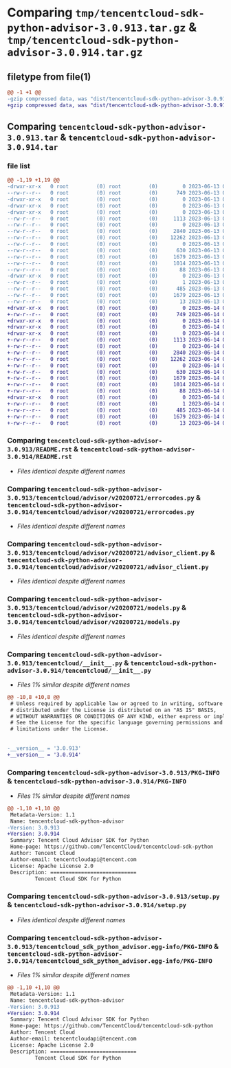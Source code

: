 # Comparing `tmp/tencentcloud-sdk-python-advisor-3.0.913.tar.gz` & `tmp/tencentcloud-sdk-python-advisor-3.0.914.tar.gz`

## filetype from file(1)

```diff
@@ -1 +1 @@
-gzip compressed data, was "dist/tencentcloud-sdk-python-advisor-3.0.913.tar", last modified: Tue Jun 13 01:59:23 2023, max compression
+gzip compressed data, was "dist/tencentcloud-sdk-python-advisor-3.0.914.tar", last modified: Wed Jun 14 00:17:15 2023, max compression
```

## Comparing `tencentcloud-sdk-python-advisor-3.0.913.tar` & `tencentcloud-sdk-python-advisor-3.0.914.tar`

### file list

```diff
@@ -1,19 +1,19 @@
-drwxr-xr-x   0 root         (0) root         (0)        0 2023-06-13 01:59:23.000000 tencentcloud-sdk-python-advisor-3.0.913/
--rw-r--r--   0 root         (0) root         (0)      749 2023-06-13 01:59:22.000000 tencentcloud-sdk-python-advisor-3.0.913/README.rst
-drwxr-xr-x   0 root         (0) root         (0)        0 2023-06-13 01:59:23.000000 tencentcloud-sdk-python-advisor-3.0.913/tencentcloud/
-drwxr-xr-x   0 root         (0) root         (0)        0 2023-06-13 01:59:23.000000 tencentcloud-sdk-python-advisor-3.0.913/tencentcloud/advisor/
-drwxr-xr-x   0 root         (0) root         (0)        0 2023-06-13 01:59:23.000000 tencentcloud-sdk-python-advisor-3.0.913/tencentcloud/advisor/v20200721/
--rw-r--r--   0 root         (0) root         (0)     1113 2023-06-13 01:59:22.000000 tencentcloud-sdk-python-advisor-3.0.913/tencentcloud/advisor/v20200721/errorcodes.py
--rw-r--r--   0 root         (0) root         (0)        0 2023-06-13 01:59:22.000000 tencentcloud-sdk-python-advisor-3.0.913/tencentcloud/advisor/v20200721/__init__.py
--rw-r--r--   0 root         (0) root         (0)     2840 2023-06-13 01:59:22.000000 tencentcloud-sdk-python-advisor-3.0.913/tencentcloud/advisor/v20200721/advisor_client.py
--rw-r--r--   0 root         (0) root         (0)    12262 2023-06-13 01:59:22.000000 tencentcloud-sdk-python-advisor-3.0.913/tencentcloud/advisor/v20200721/models.py
--rw-r--r--   0 root         (0) root         (0)        0 2023-06-13 01:59:22.000000 tencentcloud-sdk-python-advisor-3.0.913/tencentcloud/advisor/__init__.py
--rw-r--r--   0 root         (0) root         (0)      630 2023-06-13 01:59:22.000000 tencentcloud-sdk-python-advisor-3.0.913/tencentcloud/__init__.py
--rw-r--r--   0 root         (0) root         (0)     1679 2023-06-13 01:59:23.000000 tencentcloud-sdk-python-advisor-3.0.913/PKG-INFO
--rw-r--r--   0 root         (0) root         (0)     1014 2023-06-13 01:59:22.000000 tencentcloud-sdk-python-advisor-3.0.913/setup.py
--rw-r--r--   0 root         (0) root         (0)       88 2023-06-13 01:59:23.000000 tencentcloud-sdk-python-advisor-3.0.913/setup.cfg
-drwxr-xr-x   0 root         (0) root         (0)        0 2023-06-13 01:59:23.000000 tencentcloud-sdk-python-advisor-3.0.913/tencentcloud_sdk_python_advisor.egg-info/
--rw-r--r--   0 root         (0) root         (0)        1 2023-06-13 01:59:23.000000 tencentcloud-sdk-python-advisor-3.0.913/tencentcloud_sdk_python_advisor.egg-info/dependency_links.txt
--rw-r--r--   0 root         (0) root         (0)      485 2023-06-13 01:59:23.000000 tencentcloud-sdk-python-advisor-3.0.913/tencentcloud_sdk_python_advisor.egg-info/SOURCES.txt
--rw-r--r--   0 root         (0) root         (0)     1679 2023-06-13 01:59:23.000000 tencentcloud-sdk-python-advisor-3.0.913/tencentcloud_sdk_python_advisor.egg-info/PKG-INFO
--rw-r--r--   0 root         (0) root         (0)       13 2023-06-13 01:59:23.000000 tencentcloud-sdk-python-advisor-3.0.913/tencentcloud_sdk_python_advisor.egg-info/top_level.txt
+drwxr-xr-x   0 root         (0) root         (0)        0 2023-06-14 00:17:15.000000 tencentcloud-sdk-python-advisor-3.0.914/
+-rw-r--r--   0 root         (0) root         (0)      749 2023-06-14 00:17:15.000000 tencentcloud-sdk-python-advisor-3.0.914/README.rst
+drwxr-xr-x   0 root         (0) root         (0)        0 2023-06-14 00:17:15.000000 tencentcloud-sdk-python-advisor-3.0.914/tencentcloud/
+drwxr-xr-x   0 root         (0) root         (0)        0 2023-06-14 00:17:15.000000 tencentcloud-sdk-python-advisor-3.0.914/tencentcloud/advisor/
+drwxr-xr-x   0 root         (0) root         (0)        0 2023-06-14 00:17:15.000000 tencentcloud-sdk-python-advisor-3.0.914/tencentcloud/advisor/v20200721/
+-rw-r--r--   0 root         (0) root         (0)     1113 2023-06-14 00:17:15.000000 tencentcloud-sdk-python-advisor-3.0.914/tencentcloud/advisor/v20200721/errorcodes.py
+-rw-r--r--   0 root         (0) root         (0)        0 2023-06-14 00:17:15.000000 tencentcloud-sdk-python-advisor-3.0.914/tencentcloud/advisor/v20200721/__init__.py
+-rw-r--r--   0 root         (0) root         (0)     2840 2023-06-14 00:17:15.000000 tencentcloud-sdk-python-advisor-3.0.914/tencentcloud/advisor/v20200721/advisor_client.py
+-rw-r--r--   0 root         (0) root         (0)    12262 2023-06-14 00:17:15.000000 tencentcloud-sdk-python-advisor-3.0.914/tencentcloud/advisor/v20200721/models.py
+-rw-r--r--   0 root         (0) root         (0)        0 2023-06-14 00:17:15.000000 tencentcloud-sdk-python-advisor-3.0.914/tencentcloud/advisor/__init__.py
+-rw-r--r--   0 root         (0) root         (0)      630 2023-06-14 00:17:15.000000 tencentcloud-sdk-python-advisor-3.0.914/tencentcloud/__init__.py
+-rw-r--r--   0 root         (0) root         (0)     1679 2023-06-14 00:17:15.000000 tencentcloud-sdk-python-advisor-3.0.914/PKG-INFO
+-rw-r--r--   0 root         (0) root         (0)     1014 2023-06-14 00:17:15.000000 tencentcloud-sdk-python-advisor-3.0.914/setup.py
+-rw-r--r--   0 root         (0) root         (0)       88 2023-06-14 00:17:15.000000 tencentcloud-sdk-python-advisor-3.0.914/setup.cfg
+drwxr-xr-x   0 root         (0) root         (0)        0 2023-06-14 00:17:15.000000 tencentcloud-sdk-python-advisor-3.0.914/tencentcloud_sdk_python_advisor.egg-info/
+-rw-r--r--   0 root         (0) root         (0)        1 2023-06-14 00:17:15.000000 tencentcloud-sdk-python-advisor-3.0.914/tencentcloud_sdk_python_advisor.egg-info/dependency_links.txt
+-rw-r--r--   0 root         (0) root         (0)      485 2023-06-14 00:17:15.000000 tencentcloud-sdk-python-advisor-3.0.914/tencentcloud_sdk_python_advisor.egg-info/SOURCES.txt
+-rw-r--r--   0 root         (0) root         (0)     1679 2023-06-14 00:17:15.000000 tencentcloud-sdk-python-advisor-3.0.914/tencentcloud_sdk_python_advisor.egg-info/PKG-INFO
+-rw-r--r--   0 root         (0) root         (0)       13 2023-06-14 00:17:15.000000 tencentcloud-sdk-python-advisor-3.0.914/tencentcloud_sdk_python_advisor.egg-info/top_level.txt
```

### Comparing `tencentcloud-sdk-python-advisor-3.0.913/README.rst` & `tencentcloud-sdk-python-advisor-3.0.914/README.rst`

 * *Files identical despite different names*

### Comparing `tencentcloud-sdk-python-advisor-3.0.913/tencentcloud/advisor/v20200721/errorcodes.py` & `tencentcloud-sdk-python-advisor-3.0.914/tencentcloud/advisor/v20200721/errorcodes.py`

 * *Files identical despite different names*

### Comparing `tencentcloud-sdk-python-advisor-3.0.913/tencentcloud/advisor/v20200721/advisor_client.py` & `tencentcloud-sdk-python-advisor-3.0.914/tencentcloud/advisor/v20200721/advisor_client.py`

 * *Files identical despite different names*

### Comparing `tencentcloud-sdk-python-advisor-3.0.913/tencentcloud/advisor/v20200721/models.py` & `tencentcloud-sdk-python-advisor-3.0.914/tencentcloud/advisor/v20200721/models.py`

 * *Files identical despite different names*

### Comparing `tencentcloud-sdk-python-advisor-3.0.913/tencentcloud/__init__.py` & `tencentcloud-sdk-python-advisor-3.0.914/tencentcloud/__init__.py`

 * *Files 1% similar despite different names*

```diff
@@ -10,8 +10,8 @@
 # Unless required by applicable law or agreed to in writing, software
 # distributed under the License is distributed on an "AS IS" BASIS,
 # WITHOUT WARRANTIES OR CONDITIONS OF ANY KIND, either express or implied.
 # See the License for the specific language governing permissions and
 # limitations under the License.
 
 
-__version__ = '3.0.913'
+__version__ = '3.0.914'
```

### Comparing `tencentcloud-sdk-python-advisor-3.0.913/PKG-INFO` & `tencentcloud-sdk-python-advisor-3.0.914/PKG-INFO`

 * *Files 1% similar despite different names*

```diff
@@ -1,10 +1,10 @@
 Metadata-Version: 1.1
 Name: tencentcloud-sdk-python-advisor
-Version: 3.0.913
+Version: 3.0.914
 Summary: Tencent Cloud Advisor SDK for Python
 Home-page: https://github.com/TencentCloud/tencentcloud-sdk-python
 Author: Tencent Cloud
 Author-email: tencentcloudapi@tencent.com
 License: Apache License 2.0
 Description: ============================
         Tencent Cloud SDK for Python
```

### Comparing `tencentcloud-sdk-python-advisor-3.0.913/setup.py` & `tencentcloud-sdk-python-advisor-3.0.914/setup.py`

 * *Files identical despite different names*

### Comparing `tencentcloud-sdk-python-advisor-3.0.913/tencentcloud_sdk_python_advisor.egg-info/PKG-INFO` & `tencentcloud-sdk-python-advisor-3.0.914/tencentcloud_sdk_python_advisor.egg-info/PKG-INFO`

 * *Files 1% similar despite different names*

```diff
@@ -1,10 +1,10 @@
 Metadata-Version: 1.1
 Name: tencentcloud-sdk-python-advisor
-Version: 3.0.913
+Version: 3.0.914
 Summary: Tencent Cloud Advisor SDK for Python
 Home-page: https://github.com/TencentCloud/tencentcloud-sdk-python
 Author: Tencent Cloud
 Author-email: tencentcloudapi@tencent.com
 License: Apache License 2.0
 Description: ============================
         Tencent Cloud SDK for Python
```


